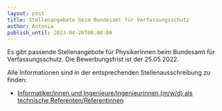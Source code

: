 ```yaml
---
layout: post
title: Stellenangebote beim Bundesamt für Verfassungsschutz
author: Antonia
publish_until: 2023-04-26T00:00:00
---
```


Es gibt passende Stellenangebote für PhysikerInnen beim Bundesamt für Verfassungsschutz.
Die Bewerbungsfrist ist der 25.05.2022.

Alle Informationen sind in der entsprechenden Stellenausschreibung zu finden:

* [Informatiker/innen und Ingenieure/Ingenieurinnen (m/w/d) als technische Referenten/Referentinnen](/dokumente/ausschreibungen_jobboerse/2022-04-26-bfv.pdf)
